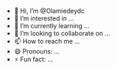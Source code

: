 - 👋 Hi, I’m @Olamiedeydc
- 👀 I’m interested in ...
- 🌱 I’m currently learning ...
- 💞️ I’m looking to collaborate on ...
- 📫 How to reach me ...
- 😄 Pronouns: ...
- ⚡ Fun fact: ...

<!---
Olamiedeydc/Olamiedeydc is a ✨ special ✨ repository because its `README.md` (this file) appears on your GitHub profile.
You can click the Preview link to take a look at your changes.
--->
